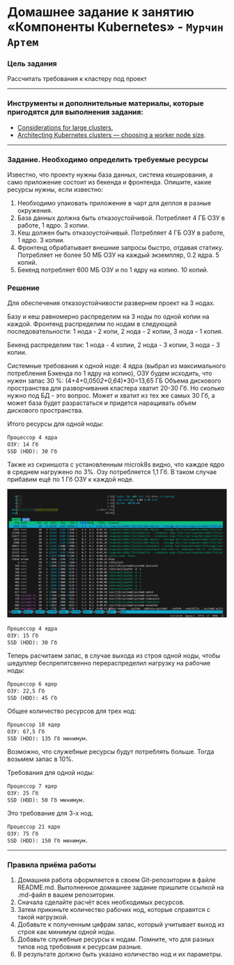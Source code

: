 # Домашнее задание к занятию «Компоненты Kubernetes» - `Мурчин Артем`

### Цель задания

Рассчитать требования к кластеру под проект

------

### Инструменты и дополнительные материалы, которые пригодятся для выполнения задания:

- [Considerations for large clusters](https://kubernetes.io/docs/setup/best-practices/cluster-large/),
- [Architecting Kubernetes clusters — choosing a worker node size](https://learnk8s.io/kubernetes-node-size).

------

### Задание. Необходимо определить требуемые ресурсы
Известно, что проекту нужны база данных, система кеширования, а само приложение состоит из бекенда и фронтенда. Опишите, какие ресурсы нужны, если известно:

1. Необходимо упаковать приложение в чарт для деплоя в разные окружения. 
2. База данных должна быть отказоустойчивой. Потребляет 4 ГБ ОЗУ в работе, 1 ядро. 3 копии. 
3. Кеш должен быть отказоустойчивый. Потребляет 4 ГБ ОЗУ в работе, 1 ядро. 3 копии. 
4. Фронтенд обрабатывает внешние запросы быстро, отдавая статику. Потребляет не более 50 МБ ОЗУ на каждый экземпляр, 0.2 ядра. 5 копий. 
5. Бекенд потребляет 600 МБ ОЗУ и по 1 ядру на копию. 10 копий.

### Решение

Для обеспечения отказоустойчивости развернем проект на 3 нодах.

Базу и кеш равномерно распределим на 3 ноды по одной копии на каждой. Фронтенд распределим по нодам в следующей последовательности: 1 нода - 2 копи, 2 нода - 2 копии, 3 нода - 1 копия.

Бекенд распределим так: 1 нода - 4 копии, 2 нода - 3 копии, 3 нода - 3 копии.

Системные требования к одной ноде: 4 ядра (выбрал из максимального потребления Бэкенда по 1 ядру на копию), ОЗУ будем исходить, что нужен запас 30 %: (4+4+0,050*2+0,6*4)*30=13,65 ГБ
Объема дискового пространства для разворчивания кластера хватит 20-30 Гб. Но сколько нужно под БД - это вопрос. Может и хватит из тех же самых 30 Гб, а может база будет разрастаться и придется наращивать объем дискового пространства.

Итого ресурсы для одной ноды:

    Процессор 4 ядра
    ОЗУ: 14 Гб
    SSD (HDD): 30 Гб

Также из скриншота с установленным microk8s видно, что каждое ядро в среднем нагружено по 3%. Озу потребляется 1,1 Гб. В таком случае прибавим ещё по 1 Гб ОЗУ к каждой ноде.

![](https://github.com/artmur1/22-3.1-K8S/blob/main/img/22-3_1-01-01.png)

    Процессор 4 ядра
    ОЗУ: 15 Гб
    SSD (HDD): 30 Гб

Теперь расчитаем запас, в случае выхода из строя одной ноды, чтобы шедуллер беспрепятсвенно перераспределил нагрузку на рабочие ноды:

    Процессор 6 ядер
    ОЗУ: 22,5 Гб
    SSD (HDD): 45 Гб

Общее количество ресурсов для трех нод:

    Процессор 18 ядер
    ОЗУ: 67,5 Гб
    SSD (HDD): 135 Гб минимум.

Возможно, что служебные ресурсы будут потреблять больше. Тогда возьмем запас в 10%.

Требования для одной ноды:

    Процессор 7 ядер
    ОЗУ: 25 Гб
    SSD (HDD): 50 Гб минимум.

Это требование для 3-х нод.

    Процессор 21 ядро
    ОЗУ: 75 Гб
    SSD (HDD): 150 Гб минимум.

----

### Правила приёма работы

1. Домашняя работа оформляется в своем Git-репозитории в файле README.md. Выполненное домашнее задание пришлите ссылкой на .md-файл в вашем репозитории.
2. Сначала сделайте расчёт всех необходимых ресурсов.
3. Затем прикиньте количество рабочих нод, которые справятся с такой нагрузкой.
4. Добавьте к полученным цифрам запас, который учитывает выход из строя как минимум одной ноды. 
5. Добавьте служебные ресурсы к нодам. Помните, что для разных типов нод требовния к ресурсам разные. 
6. В результате должно быть указано количество нод и их параметры.


